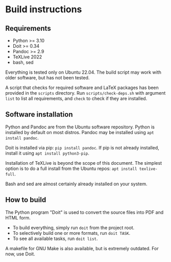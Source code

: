 # Build instructions

## Requirements

- Python >= 3.10
- Doit >= 0.34
- Pandoc >= 2.9
- TeXLive 2022
- bash, sed

Everything is tested only on Ubuntu 22.04. The build script may work with older software, but has not been tested.

A script that checks for required software and LaTeX packages has been provided in the `scripts` directory. Run `scripts/check-deps.sh` with argument `list` to list all requirements, and `check` to check if they are installed.

## Software installation

Python and Pandoc are from the Ubuntu software repository. Python is installed by default on most distros. Pandoc may be installed using `apt install pandoc`.

Doit is installed via pip: `pip install pandoc`. If pip is not already installed, install it using `apt install python3-pip`.

Installation of TeXLive is beyond the scope of this document. The simplest option is to do a full install from the Ubuntu repos: `apt install texlive-full`.

Bash and sed are almost certainly already installed on your system.

## How to build

The Python program "Doit" is used to convert the source files into PDF and HTML form.

- To build everything, simply run `doit` from the project root.
- To selectively build one or more formats, run `doit TASK`.
- To see all available tasks, run `doit list`.

A makefile for GNU Make is also available, but is extremely outdated. For now, use Doit.
